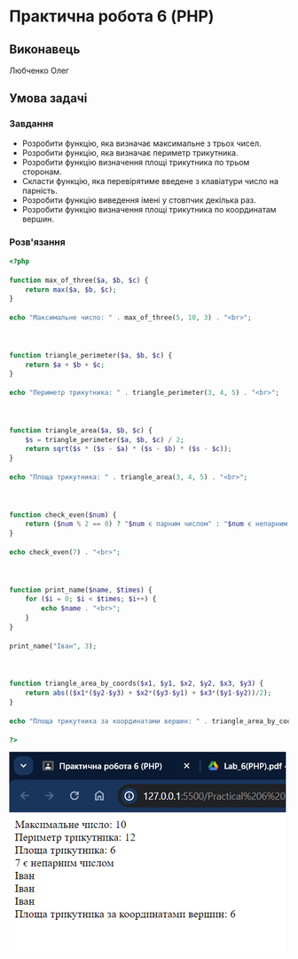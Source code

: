 # Практична робота 6 (PHP)

## Виконавець

Любченко Олег

## Умова задачі

### Завдання

- Розробити функцію, яка визначає максимальне з трьох чисел.
- Розробити функцію, яка визначає периметр трикутника.
- Розробити функцію визначення площі трикутника по трьом сторонам.
- Скласти функцію, яка перевірятиме введене з клавіатури число на парність.
- Розробити функцію виведення імені у стовпчик декілька раз.
- Розробити функцію визначення площі трикутника по координатам вершин.

### Розв'язання

```php
<?php

function max_of_three($a, $b, $c) {
    return max($a, $b, $c);
}

echo "Максимальне число: " . max_of_three(5, 10, 3) . "<br>";



function triangle_perimeter($a, $b, $c) {
    return $a + $b + $c;
}

echo "Периметр трикутника: " . triangle_perimeter(3, 4, 5) . "<br>";



function triangle_area($a, $b, $c) {
    $s = triangle_perimeter($a, $b, $c) / 2;
    return sqrt($s * ($s - $a) * ($s - $b) * ($s - $c));
}

echo "Площа трикутника: " . triangle_area(3, 4, 5) . "<br>";



function check_even($num) {
    return ($num % 2 == 0) ? "$num є парним числом" : "$num є непарним числом";
}

echo check_even(7) . "<br>";



function print_name($name, $times) {
    for ($i = 0; $i < $times; $i++) {
        echo $name . "<br>";
    }
}

print_name("Іван", 3);



function triangle_area_by_coords($x1, $y1, $x2, $y2, $x3, $y3) {
    return abs(($x1*($y2-$y3) + $x2*($y3-$y1) + $x3*($y1-$y2))/2);
}

echo "Площа трикутника за координатами вершин: " . triangle_area_by_coords(0, 0, 3, 0, 0, 4) . "<br>";

?>
```

![1715294054758](image/Звіт/1715294054758.png)
